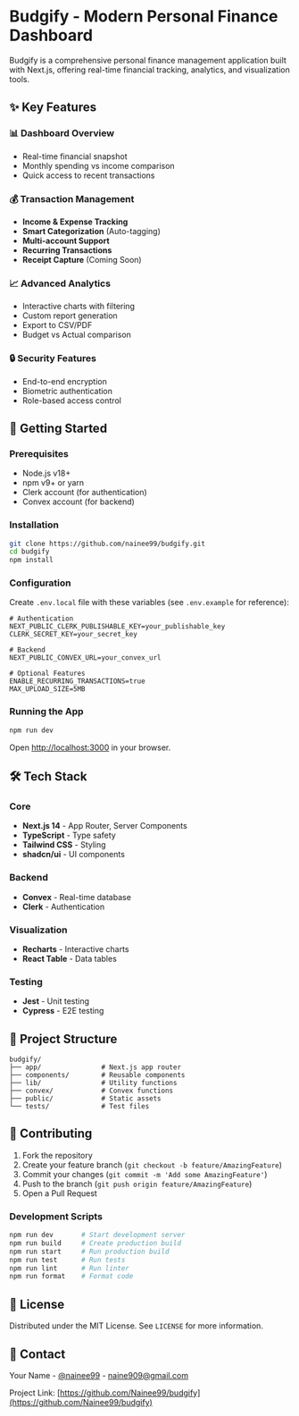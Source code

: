 # Budgify - Modern Personal Finance Dashboard


Budgify is a comprehensive personal finance management application built with Next.js, offering real-time financial tracking, analytics, and visualization tools.

## ✨ Key Features

### 📊 Dashboard Overview

- Real-time financial snapshot
- Monthly spending vs income comparison
- Quick access to recent transactions

### 💰 Transaction Management

- **Income & Expense Tracking**
- **Smart Categorization** (Auto-tagging)
- **Multi-account Support**
- **Recurring Transactions**
- **Receipt Capture** (Coming Soon)

### 📈 Advanced Analytics

- Interactive charts with filtering
- Custom report generation
- Export to CSV/PDF
- Budget vs Actual comparison

### 🔒 Security Features

- End-to-end encryption
- Biometric authentication
- Role-based access control

## 🚀 Getting Started

### Prerequisites

- Node.js v18+
- npm v9+ or yarn
- Clerk account (for authentication)
- Convex account (for backend)

### Installation

```bash
git clone https://github.com/nainee99/budgify.git
cd budgify
npm install
```

### Configuration

Create `.env.local` file with these variables (see `.env.example` for reference):

```env
# Authentication
NEXT_PUBLIC_CLERK_PUBLISHABLE_KEY=your_publishable_key
CLERK_SECRET_KEY=your_secret_key

# Backend
NEXT_PUBLIC_CONVEX_URL=your_convex_url

# Optional Features
ENABLE_RECURRING_TRANSACTIONS=true
MAX_UPLOAD_SIZE=5MB
```

### Running the App

```bash
npm run dev
```

Open [http://localhost:3000](http://localhost:3000) in your browser.

## 🛠 Tech Stack

### Core

- **Next.js 14** - App Router, Server Components
- **TypeScript** - Type safety
- **Tailwind CSS** - Styling
- **shadcn/ui** - UI components

### Backend

- **Convex** - Real-time database
- **Clerk** - Authentication

### Visualization

- **Recharts** - Interactive charts
- **React Table** - Data tables

### Testing

- **Jest** - Unit testing
- **Cypress** - E2E testing

## 📂 Project Structure

```
budgify/
├── app/               # Next.js app router
├── components/        # Reusable components
├── lib/               # Utility functions
├── convex/            # Convex functions
├── public/            # Static assets
└── tests/             # Test files
```

## 🤝 Contributing

1. Fork the repository
2. Create your feature branch (`git checkout -b feature/AmazingFeature`)
3. Commit your changes (`git commit -m 'Add some AmazingFeature'`)
4. Push to the branch (`git push origin feature/AmazingFeature`)
5. Open a Pull Request

### Development Scripts

```bash
npm run dev       # Start development server
npm run build     # Create production build
npm run start     # Run production build
npm run test      # Run tests
npm run lint      # Run linter
npm run format    # Format code
```

## 📄 License

Distributed under the MIT License. See `LICENSE` for more information.

## 📧 Contact

Your Name - [@nainee99](https://twitter.com/nainee99) - naine909@gmail.com

Project Link: [https://github.com/Nainee99/budgify](https://github.com/Nainee99/budgify)
